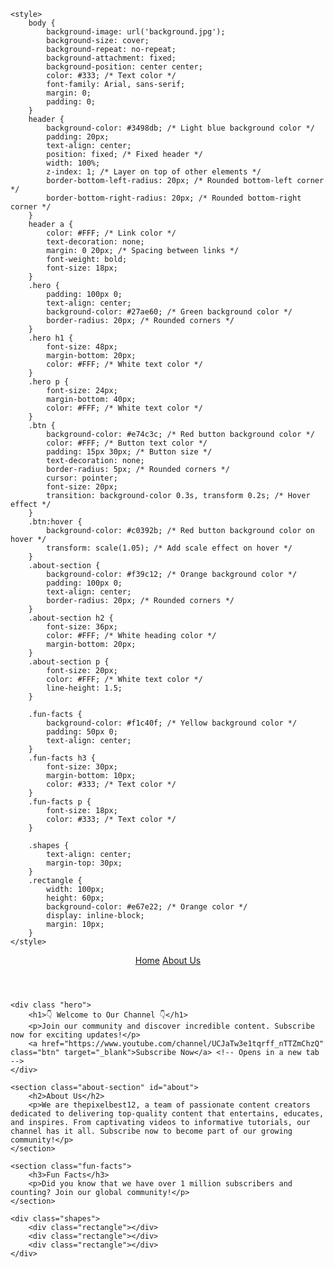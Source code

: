 <html lang="en">
<head>
    <meta charset="UTF-8">
    <meta name="viewport" content="width=device-width, initial-scale=1.0">
    <title>Welcome to thepixelbest12</title>
    <link rel="stylesheet" href="styles.css">
    <link rel="icon" type="image/x-icon" href="favicon.ico" sizes="32x32">
    
    <style>
        body {
            background-image: url('background.jpg');
            background-size: cover;
            background-repeat: no-repeat;
            background-attachment: fixed;
            background-position: center center;
            color: #333; /* Text color */
            font-family: Arial, sans-serif;
            margin: 0;
            padding: 0;
        }
        header {
            background-color: #3498db; /* Light blue background color */
            padding: 20px;
            text-align: center;
            position: fixed; /* Fixed header */
            width: 100%;
            z-index: 1; /* Layer on top of other elements */
            border-bottom-left-radius: 20px; /* Rounded bottom-left corner */
            border-bottom-right-radius: 20px; /* Rounded bottom-right corner */
        }
        header a {
            color: #FFF; /* Link color */
            text-decoration: none;
            margin: 0 20px; /* Spacing between links */
            font-weight: bold;
            font-size: 18px;
        }
        .hero {
            padding: 100px 0;
            text-align: center;
            background-color: #27ae60; /* Green background color */
            border-radius: 20px; /* Rounded corners */
        }
        .hero h1 {
            font-size: 48px;
            margin-bottom: 20px;
            color: #FFF; /* White text color */
        }
        .hero p {
            font-size: 24px;
            margin-bottom: 40px;
            color: #FFF; /* White text color */
        }
        .btn {
            background-color: #e74c3c; /* Red button background color */
            color: #FFF; /* Button text color */
            padding: 15px 30px; /* Button size */
            text-decoration: none;
            border-radius: 5px; /* Rounded corners */
            cursor: pointer;
            font-size: 20px;
            transition: background-color 0.3s, transform 0.2s; /* Hover effect */
        }
        .btn:hover {
            background-color: #c0392b; /* Red button background color on hover */
            transform: scale(1.05); /* Add scale effect on hover */
        }
        .about-section {
            background-color: #f39c12; /* Orange background color */
            padding: 100px 0;
            text-align: center;
            border-radius: 20px; /* Rounded corners */
        }
        .about-section h2 {
            font-size: 36px;
            color: #FFF; /* White heading color */
            margin-bottom: 20px;
        }
        .about-section p {
            font-size: 20px;
            color: #FFF; /* White text color */
            line-height: 1.5;
        }

        .fun-facts {
            background-color: #f1c40f; /* Yellow background color */
            padding: 50px 0;
            text-align: center;
        }
        .fun-facts h3 {
            font-size: 30px;
            margin-bottom: 10px;
            color: #333; /* Text color */
        }
        .fun-facts p {
            font-size: 18px;
            color: #333; /* Text color */
        }

        .shapes {
            text-align: center;
            margin-top: 30px;
        }
        .rectangle {
            width: 100px;
            height: 60px;
            background-color: #e67e22; /* Orange color */
            display: inline-block;
            margin: 10px;
        }
    </style>
</head>
<body>
    <header>
        <a href="#" target="_blank">Home</a> <!-- Opens in a new tab -->
        <a href="about.html" target="_blank">About Us</a> <!-- Opens in a new tab -->
    </header>

    <div class "hero">
        <h1>👇 Welcome to Our Channel 👇</h1>
        <p>Join our community and discover incredible content. Subscribe now for exciting updates!</p>
        <a href="https://www.youtube.com/channel/UCJaTw3e1tqrff_nTTZmChzQ" class="btn" target="_blank">Subscribe Now</a> <!-- Opens in a new tab -->
    </div>

    <section class="about-section" id="about">
        <h2>About Us</h2>
        <p>We are thepixelbest12, a team of passionate content creators dedicated to delivering top-quality content that entertains, educates, and inspires. From captivating videos to informative tutorials, our channel has it all. Subscribe now to become part of our growing community!</p>
    </section>

    <section class="fun-facts">
        <h3>Fun Facts</h3>
        <p>Did you know that we have over 1 million subscribers and counting? Join our global community!</p>
    </section>

    <div class="shapes">
        <div class="rectangle"></div>
        <div class="rectangle"></div>
        <div class="rectangle"></div>
    </div>
</body>
</html>
